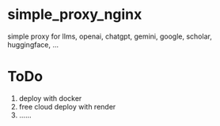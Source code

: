 # simple_proxy_nginx
simple proxy for llms, openai, chatgpt, gemini, google, scholar, huggingface, …

# ToDo
1. deploy with docker
2. free cloud deploy with render
3. ……
